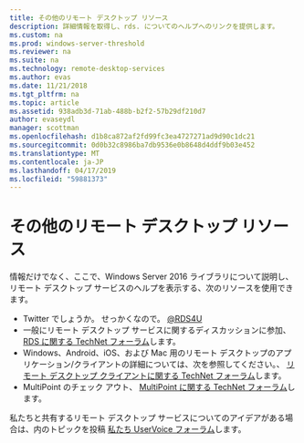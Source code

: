 ```yaml
---
title: その他のリモート デスクトップ リソース
description: 詳細情報を取得し、rds. についてのヘルプへのリンクを提供します。
ms.custom: na
ms.prod: windows-server-threshold
ms.reviewer: na
ms.suite: na
ms.technology: remote-desktop-services
ms.author: evas
ms.date: 11/21/2018
ms.tgt_pltfrm: na
ms.topic: article
ms.assetid: 938adb3d-71ab-488b-b2f2-57b29df210d7
author: evaseydl
manager: scottman
ms.openlocfilehash: d1b8ca872af2fd99fc3ea4727271ad9d90c1dc21
ms.sourcegitcommit: 0d0b32c8986ba7db9536e0b8648d4ddf9b03e452
ms.translationtype: MT
ms.contentlocale: ja-JP
ms.lasthandoff: 04/17/2019
ms.locfileid: "59881373"
---
```

# <a name="additional-remote-desktop-resources"></a>その他のリモート デスクトップ リソース

情報だけでなく、ここで、Windows Server 2016 ライブラリについて説明し、リモート デスクトップ サービスのヘルプを表示する、次のリソースを使用できます。

- Twitter でしょうか。 せっかくなので。 [@RDS4U](https://twitter.com/RDS4U)
- 一般にリモート デスクトップ サービスに関するディスカッションに参加、 [RDS に関する TechNet フォーラム](https://aka.ms/technetforum-rds)します。
- Windows、Android、iOS、および Mac 用のリモート デスクトップのアプリケーション/クライアントの詳細については、次を参照してください。、 [リモート デスクトップ クライアントに関する TechNet フォーラム](https://aka.ms/technetforum-rdc)します。
- MultiPoint のチェック アウト、 [MultiPoint に関する TechNet フォーラム](https://aka.ms/multipoint-forum)します。

私たちと共有するリモート デスクトップ サービスについてのアイデアがある場合は、内のトピックを投稿 [私たち UserVoice フォーラム](https://aka.ms/uservoice-rds)します。